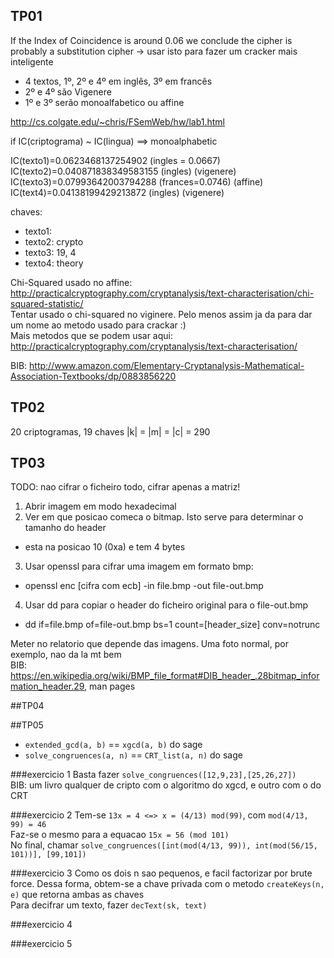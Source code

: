 ## TP01
If the Index of Coincidence is around 0.06 we conclude the cipher is probably a substitution cipher
 -> usar isto para fazer um cracker mais inteligente

* 4 textos, 1º, 2º e 4º em inglês, 3º em francês
* 2º e 4º são Vigenere
* 1º e 3º serão monoalfabetico ou affine

http://cs.colgate.edu/~chris/FSemWeb/hw/lab1.html

if IC(criptograma) ~ IC(lingua) ==> monoalphabetic

IC(texto1)=0.0623468137254902 (ingles = 0.0667)
IC(texto2)=0.040871838349583155 (ingles) (vigenere)
IC(texto3)=0.07993642003794288 (frances=0.0746) (affine)
IC(text4)=0.04138199429213872 (ingles) (vigenere)

chaves:
 - texto1:
 - texto2: crypto
 - texto3: 19, 4
 - texto4: theory

Chi-Squared usado no affine: http://practicalcryptography.com/cryptanalysis/text-characterisation/chi-squared-statistic/ <br>
Tentar usado o chi-squared no viginere. Pelo menos assim ja da para dar um nome ao metodo usado para crackar :) <br>
Mais metodos que se podem usar aqui: http://practicalcryptography.com/cryptanalysis/text-characterisation/ <br>

BIB: http://www.amazon.com/Elementary-Cryptanalysis-Mathematical-Association-Textbooks/dp/0883856220

## TP02
20 criptogramas, 19 chaves
|k| = |m| = |c| = 290

## TP03
TODO: nao cifrar o ficheiro todo, cifrar apenas a matriz!

1. Abrir imagem em modo hexadecimal
2. Ver em que posicao comeca o bitmap. Isto serve para determinar o tamanho do header
 * esta na posicao 10 (0xa) e tem 4 bytes
3. Usar openssl para cifrar uma imagem em formato bmp:
 * openssl enc [cifra com ecb] -in file.bmp -out file-out.bmp
4. Usar dd para copiar o header do ficheiro original para o file-out.bmp
 * dd if=file.bmp of=file-out.bmp bs=1 count=[header_size] conv=notrunc

Meter no relatorio que depende das imagens. Uma foto normal, por exemplo, nao da la mt bem <br>
BIB: https://en.wikipedia.org/wiki/BMP_file_format#DIB_header_.28bitmap_information_header.29, man pages

##TP04

##TP05
- `extended_gcd(a, b)` == `xgcd(a, b)` do sage
- `solve_congruences(a, n)` == `CRT_list(a, n)` do sage

###exercicio 1
Basta fazer `solve_congruences([12,9,23],[25,26,27])`<br>
BIB: um livro qualquer de cripto com o algoritmo do xgcd, e outro com o do CRT

###exercicio 2
Tem-se `13x = 4 <=> x = (4/13) mod(99)`, com `mod(4/13, 99) = 46`<br>
Faz-se o mesmo para a equacao `15x = 56 (mod 101)`<br>
No final, chamar `solve_congruences([int(mod(4/13, 99)), int(mod(56/15, 101))], [99,101])`<br>

###exercicio 3
Como os dois n sao pequenos, e facil factorizar por brute force. Dessa forma, obtem-se a chave privada com o metodo `createKeys(n, e)` que retorna ambas as chaves<br>
Para decifrar um texto, fazer `decText(sk, text)`

###exercicio 4

###exercicio 5
